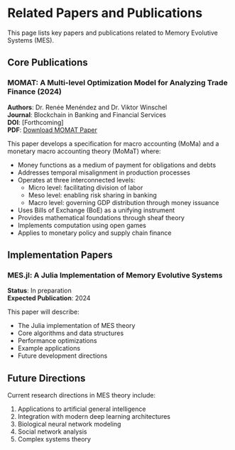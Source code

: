 # Related Papers and Publications

This page lists key papers and publications related to Memory Evolutive Systems (MES).

## Core Publications

### MOMAT: A Multi-level Optimization Model for Analyzing Trade Finance (2024)
**Authors**: Dr. Renée Menéndez and Dr. Viktor Winschel  
**Journal**: Blockchain in Banking and Financial Services  
**DOI**: [Forthcoming]  
**PDF**: [Download MOMAT Paper](assets/papers/bcbaas25.pdf)

This paper develops a specification for macro accounting (MoMa) and a monetary macro accounting theory (MoMaT) where:
- Money functions as a medium of payment for obligations and debts
- Addresses temporal misalignment in production processes
- Operates at three interconnected levels:
  * Micro level: facilitating division of labor
  * Meso level: enabling risk sharing in banking
  * Macro level: governing GDP distribution through money issuance
- Uses Bills of Exchange (BoE) as a unifying instrument
- Provides mathematical foundations through sheaf theory
- Implements computation using open games
- Applies to monetary policy and supply chain finance

## Implementation Papers

### MES.jl: A Julia Implementation of Memory Evolutive Systems
**Status**: In preparation  
**Expected Publication**: 2024

This paper will describe:
- The Julia implementation of MES theory
- Core algorithms and data structures
- Performance optimizations
- Example applications
- Future development directions

## Future Directions

Current research directions in MES theory include:
1. Applications to artificial general intelligence
2. Integration with modern deep learning architectures
3. Biological neural network modeling
4. Social network analysis
5. Complex systems theory 
